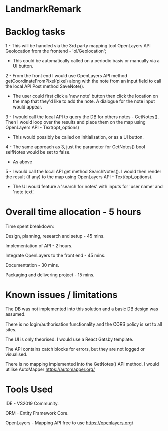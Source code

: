 # LandmarkRemark

# Backlog tasks

1 - This will be handled via the 3rd party mapping tool OpenLayers API Geolocation from the frontend - 'ol/Geolocation';
  - This could be automatically called on a periodic basis or manually via a UI button.

2 - From the front end I would use OpenLayers API method getCoordinateFromPixel(pixel) along with the note from an input field to call the local API Post method SaveNote().
  - The user could first click a 'new note' button then click the location on the map that they'd like to add the note. A dialogue for the note input would appear.

3 - I would call the local API to query the DB for others notes - GetNotes(). Then I would loop over the results and place them on the map using OpenLayers API - Text(opt_options)
  - This would possibly be called on initialisation, or as a UI button.

4 - The same approach as 3, just the parameter for GetNotes() bool selfNotes would be set to false.
  - As above

5 - I would call the local API get method SearchNotes(). I would then render the result (if any) to the map using OpenLayers API - Text(opt_options).
  - The UI would feature a 'search for notes' with inputs for 'user name' and 'note text'.  

# Overall time allocation - 5 hours

Time spent breakdown:

Design, planning, research and setup - 45 mins.

Implementation of API - 2 hours.

Integrate OpenLayers to the front end - 45 mins.

Documentation - 30 mins.

Packaging and delivering project - 15 mins.

# Known issues / limitations

The DB was not implemented into this solution and a basic DB design was assumed.

There is no login/authorisation functionality and the CORS policy is set to all sites.

The UI is only theorised. I would use a React Gatsby template.

The API contains catch blocks for errors, but they are not logged or visualised.

There is no mapping implemented into the GetNotes() API method. I would utilise AutoMapper https://automapper.org/

# Tools Used

IDE - VS2019 Community.

ORM - Entity Framework Core.

OpenLayers - Mapping API free to use https://openlayers.org/
